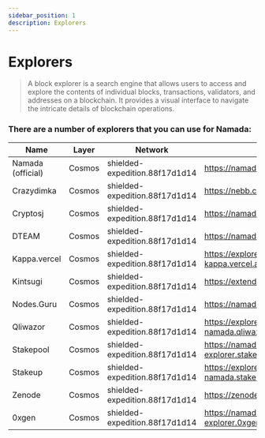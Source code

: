 ```yaml
---
sidebar_position: 1
description: Explorers
---
```


# Explorers

> A block explorer is a search engine that allows users to access and explore the contents of individual blocks, transactions, validators, and addresses on a blockchain. It provides a visual interface to navigate the intricate details of blockchain operations.

### There are a number of explorers that you can use for Namada:

| Name | Layer | Network | URL |
| --- | --- | --- | --- |
| Namada (official) | Cosmos | shielded-expedition.88f17d1d14 | https://namada.info |
| Crazydimka| Cosmos| shielded-expedition.88f17d1d14 | https://nebb.crazydimka.xyz |
| Cryptosj | Cosmos| shielded-expedition.88f17d1d14 | https://namadafinder.cryptosj.net |
| DTEAM | Cosmos| shielded-expedition.88f17d1d14 | https://namada.explorers.dteam.tech |
| Kappa.vercel | Cosmos| shielded-expedition.88f17d1d14 | https://explorer-beige-kappa.vercel.app |
| Kintsugi | Cosmos| shielded-expedition.88f17d1d14 | https://extended-nebb.kintsugi.tech |
| Nodes.Guru | Cosmos| shielded-expedition.88f17d1d14 | https://namada.explorers.guru |
| Qliwazor| Cosmos| shielded-expedition.88f17d1d14 | https://explorer-namada.qliwazor.tech |
| Stakepool | Cosmos| shielded-expedition.88f17d1d14 | https://namada-explorer.stakepool.dev.br |
| Stakeup | Cosmos| shielded-expedition.88f17d1d14 | https://explorer-namada.stakeup.tech |
| Zenode | Cosmos| shielded-expedition.88f17d1d14 | https://zenode.app/explorer/namada |
| 0xgen | Cosmos | shielded-expedition.88f17d1d14 | https://namada-explorer.0xgen.online |
